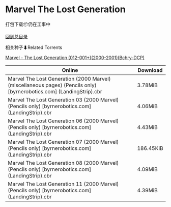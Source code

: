 # Marvel The Lost Generation

打包下载📦仍在工事中

[回到总目录](/Catalogs.md)







相关种子⬇Related Torrents

[Marvel - The Lost Generation (012-001+)(2000-2001)(Bchry-DCP)](https://github.com/alicewish/markdown/blob/master/torrent/Marvel---The-Lost-Generation--012-001---2000-2001--Bchry-DCP.md)

Online | Download
--- | ---
Marvel The Lost Generation (2000 Marvel) (miscellaneous pages) (Pencils only) [byrnerobotics.com] (LandingStrip).cbr | 3.78MiB
Marvel The Lost Generation 03 (2000 Marvel) (Pencils only) [byrnerobotics.com] (LandingStrip).cbr | 4.06MiB
Marvel The Lost Generation 06 (2000 Marvel) (Pencils only) [byrnerobotics.com] (LandingStrip).cbr | 4.43MiB
Marvel The Lost Generation 07 (2000 Marvel) (Pencils only) [byrnerobotics.com] (LandingStrip).cbr | 186.45KiB
Marvel The Lost Generation 08 (2000 Marvel) (Pencils only) [byrnerobotics.com] (LandingStrip).cbr | 4.09MiB
Marvel The Lost Generation 11 (2000 Marvel) (Pencils only) [byrnerobotics.com] (LandingStrip).cbr | 4.39MiB